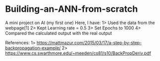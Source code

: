 # Building-an-ANN-from-scratch
A mini project on AI (my first one)
Here, I have:
1> Used the data from the webpage[1]
2> Kept Learning rate = 0.5
3> Set Epochs to 1000
4> Compared the calculated output with the real output

References: 
1> https://mattmazur.com/2015/03/17/a-step-by-step-backpropagation-example/
2> https://www.cs.swarthmore.edu/~meeden/cs81/s10/BackPropDeriv.pdf
